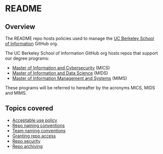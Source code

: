 # README

## Overview

The README repo hosts policies used to manage the [UC Berkeley School of Information](https://www.ischool.berkeley.edu) GitHub org.

The UC Berkeley School of Information GitHub org hosts repos that support our degree programs:

* [Master of Information and Cybersecurity](https://ischoolonline.berkeley.edu/cybersecurity) (MICS)
* [Master of Information and Data Science](https://ischoolonline.berkeley.edu/data-science) (MIDS)
* [Master of Information Management and Systems](https://www.ischool.berkeley.edu/programs/mims) (MIMS)

These programs will be referred to hereafter by the acronyms MICS, MIDS and MIMS.

## Topics covered

* [Acceptable use policy](Acceptable_use_policy.md)
* [Repo naming conventions](Repo_naming_conventions.md)
* [Team naming conventions](Team_naming_conventions.md)
* [Granting repo access](Granting_repo_access.md)
* [Repo security](Repo_security.md)
* [Repo archiving](Repo_archiving.md)
